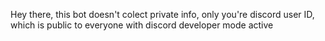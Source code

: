 Hey there, this bot doesn't colect private info, only you're discord user ID, which is public to everyone with discord developer mode active
